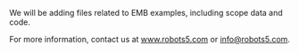 We will be adding files related to EMB examples, including scope data and code.

For more information, contact us at www.robots5.com or info@robots5.com.
